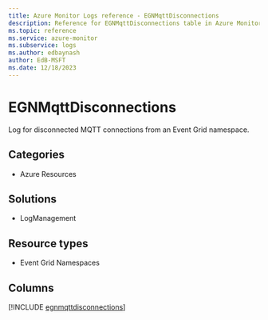 ```yaml
---
title: Azure Monitor Logs reference - EGNMqttDisconnections
description: Reference for EGNMqttDisconnections table in Azure Monitor Logs.
ms.topic: reference
ms.service: azure-monitor
ms.subservice: logs
ms.author: edbaynash
author: EdB-MSFT
ms.date: 12/18/2023
---
```


# EGNMqttDisconnections

Log for disconnected MQTT connections from an Event Grid namespace.

## Categories

- Azure Resources
## Solutions

- LogManagement
## Resource types

- Event Grid Namespaces

            


## Columns
  
[!INCLUDE [egnmqttdisconnections](../includes/egnmqttdisconnections-include.md)]
